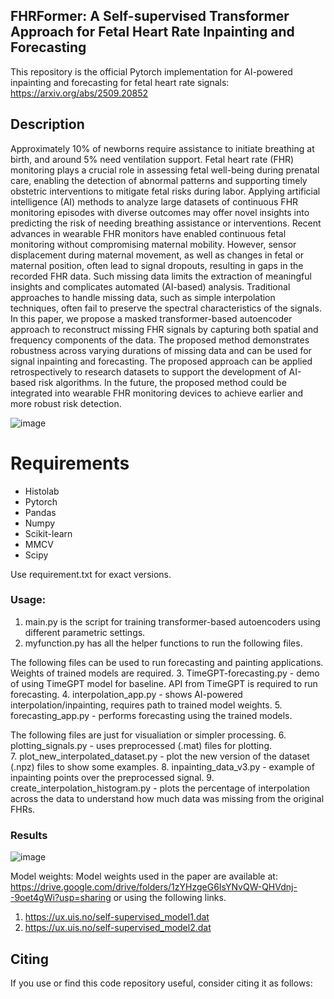## FHRFormer: A Self-supervised Transformer Approach for Fetal Heart Rate Inpainting and Forecasting

This repository is the official Pytorch implementation for AI-powered inpainting and forecasting for fetal heart rate signals: https://arxiv.org/abs/2509.20852

## Description

Approximately 10\% of newborns require assistance to initiate breathing at birth, and around 5\% need ventilation support. Fetal heart rate (FHR) monitoring plays a crucial role in assessing fetal well-being during prenatal care, enabling the detection of abnormal patterns and supporting timely obstetric interventions to mitigate fetal risks during labor. Applying artificial intelligence (AI) methods to analyze large datasets of continuous FHR monitoring episodes with diverse outcomes may offer novel insights into predicting the risk of needing breathing assistance or interventions. Recent advances in wearable FHR monitors have enabled continuous fetal monitoring without compromising maternal mobility. However, sensor displacement during maternal movement, as well as changes in fetal or maternal position, often lead to signal dropouts, resulting in gaps in the recorded FHR data. Such missing data limits the extraction of meaningful insights and complicates automated (AI-based) analysis. Traditional approaches to handle missing data, such as simple interpolation techniques, often fail to preserve the spectral characteristics of the signals. In this paper, we propose a masked transformer-based autoencoder approach to reconstruct missing FHR signals by capturing both spatial and frequency components of the data. The proposed method demonstrates robustness across varying durations of missing data and can be used for signal inpainting and forecasting. The proposed approach can be applied retrospectively to research datasets to support the development of AI-based risk algorithms. In the future, the proposed method could be integrated into wearable FHR monitoring devices to achieve earlier and more robust risk detection.

![image](https://github.com/user-attachments/assets/1570e5fe-4147-4006-91fa-7275228d2e41)


# Requirements
- Histolab
- Pytorch
- Pandas
- Numpy
- Scikit-learn
- MMCV
- Scipy

Use requirement.txt for exact versions. 

### Usage:
1. main.py is the script for training transformer-based autoencoders using different parametric settings. 
2. myfunction.py has all the helper functions to run the following files. 

The following files can be used to run forecasting and painting applications. Weights of trained models are required. 
3. TimeGPT-forecasting.py - demo of using TimeGPT model for baseline. API from TimeGPT is required to run forecasting. 
4. interpolation_app.py - shows AI-powered interpolation/inpainting, requires path to trained model weights.
5. forecasting_app.py - performs forecasting using the trained models. 

The following files are just for visualiation or simpler processing.
6. plotting_signals.py - uses preprocessed (.mat) files for plotting.  
7. plot_new_interpolated_dataset.py - plot the new version of the dataset (.npz) files to show some examples.
8. inpainting_data_v3.py - example of inpainting points over the preprocessed signal. 
9. create_interpolation_histogram.py - plots the percentage of interpolation across the data to understand how much data was missing from the original FHRs.



### Results
![image](https://github.com/user-attachments/assets/c474fdda-7e96-453d-940e-8156cd2a7191)


Model weights:
Model weights used in the paper are available at: https://drive.google.com/drive/folders/1zYHzgeG6IsYNvQW-QHVdnj--9oet4gWi?usp=sharing
or using the following links.
1. https://ux.uis.no/self-supervised_model1.dat
2. https://ux.uis.no/self-supervised_model2.dat

## Citing
If you use or find this code repository useful, consider citing it as follows:
```@misc{}}

```





